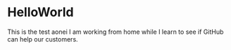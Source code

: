 # HelloWorld
This is the test aonei
I am working from home while I learn to see if GitHub can help our customers.
